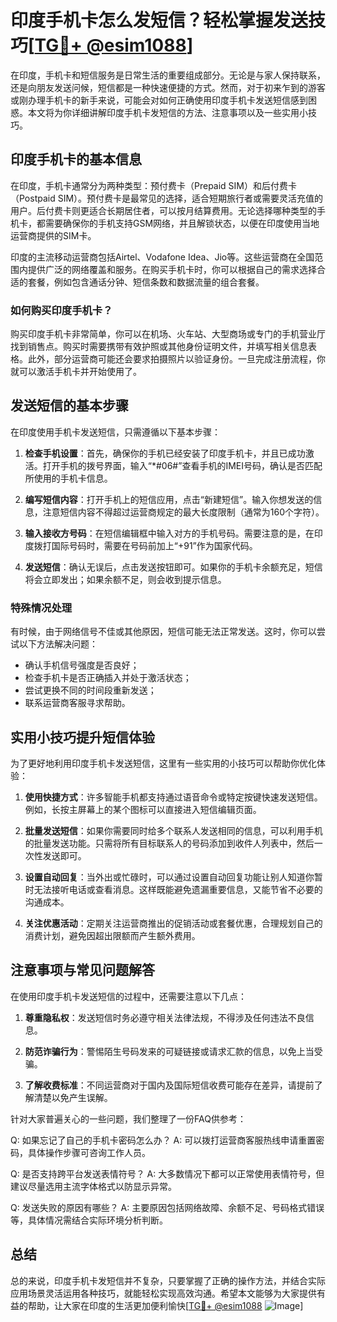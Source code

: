 # 印度手机卡怎么发短信？轻松掌握发送技巧[[TG💪+ @esim1088](https://t.me/s/esim1088)]

在印度，手机卡和短信服务是日常生活的重要组成部分。无论是与家人保持联系，还是向朋友发送问候，短信都是一种快速便捷的方式。然而，对于初来乍到的游客或刚办理手机卡的新手来说，可能会对如何正确使用印度手机卡发送短信感到困惑。本文将为你详细讲解印度手机卡发短信的方法、注意事项以及一些实用小技巧。

## 印度手机卡的基本信息

在印度，手机卡通常分为两种类型：预付费卡（Prepaid SIM）和后付费卡（Postpaid SIM）。预付费卡是最常见的选择，适合短期旅行者或需要灵活充值的用户。后付费卡则更适合长期居住者，可以按月结算费用。无论选择哪种类型的手机卡，都需要确保你的手机支持GSM网络，并且解锁状态，以便在印度使用当地运营商提供的SIM卡。

印度的主流移动运营商包括Airtel、Vodafone Idea、Jio等。这些运营商在全国范围内提供广泛的网络覆盖和服务。在购买手机卡时，你可以根据自己的需求选择合适的套餐，例如包含通话分钟、短信条数和数据流量的组合套餐。

### 如何购买印度手机卡？

购买印度手机卡非常简单，你可以在机场、火车站、大型商场或专门的手机营业厅找到销售点。购买时需要携带有效护照或其他身份证明文件，并填写相关信息表格。此外，部分运营商可能还会要求拍摄照片以验证身份。一旦完成注册流程，你就可以激活手机卡并开始使用了。

## 发送短信的基本步骤

在印度使用手机卡发送短信，只需遵循以下基本步骤：

1. **检查手机设置**：首先，确保你的手机已经安装了印度手机卡，并且已成功激活。打开手机的拨号界面，输入“*#06#”查看手机的IMEI号码，确认是否匹配所使用的手机卡信息。

2. **编写短信内容**：打开手机上的短信应用，点击“新建短信”。输入你想发送的信息，注意短信内容不得超过运营商规定的最大长度限制（通常为160个字符）。

3. **输入接收方号码**：在短信编辑框中输入对方的手机号码。需要注意的是，在印度拨打国际号码时，需要在号码前加上“+91”作为国家代码。

4. **发送短信**：确认无误后，点击发送按钮即可。如果你的手机卡余额充足，短信将会立即发出；如果余额不足，则会收到提示信息。

### 特殊情况处理

有时候，由于网络信号不佳或其他原因，短信可能无法正常发送。这时，你可以尝试以下方法解决问题：

- 确认手机信号强度是否良好；
- 检查手机卡是否正确插入并处于激活状态；
- 尝试更换不同的时间段重新发送；
- 联系运营商客服寻求帮助。

## 实用小技巧提升短信体验

为了更好地利用印度手机卡发送短信，这里有一些实用的小技巧可以帮助你优化体验：

1. **使用快捷方式**：许多智能手机都支持通过语音命令或特定按键快速发送短信。例如，长按主屏幕上的某个图标可以直接进入短信编辑页面。

2. **批量发送短信**：如果你需要同时给多个联系人发送相同的信息，可以利用手机的批量发送功能。只需将所有目标联系人的号码添加到收件人列表中，然后一次性发送即可。

3. **设置自动回复**：当外出或忙碌时，可以通过设置自动回复功能让别人知道你暂时无法接听电话或查看消息。这样既能避免遗漏重要信息，又能节省不必要的沟通成本。

4. **关注优惠活动**：定期关注运营商推出的促销活动或套餐优惠，合理规划自己的消费计划，避免因超出限额而产生额外费用。

## 注意事项与常见问题解答

在使用印度手机卡发送短信的过程中，还需要注意以下几点：

1. **尊重隐私权**：发送短信时务必遵守相关法律法规，不得涉及任何违法不良信息。
   
2. **防范诈骗行为**：警惕陌生号码发来的可疑链接或请求汇款的信息，以免上当受骗。

3. **了解收费标准**：不同运营商对于国内及国际短信收费可能存在差异，请提前了解清楚以免产生误解。

针对大家普遍关心的一些问题，我们整理了一份FAQ供参考：

Q: 如果忘记了自己的手机卡密码怎么办？
A: 可以拨打运营商客服热线申请重置密码，具体操作步骤可咨询工作人员。

Q: 是否支持跨平台发送表情符号？
A: 大多数情况下都可以正常使用表情符号，但建议尽量选用主流字体格式以防显示异常。

Q: 发送失败的原因有哪些？
A: 主要原因包括网络故障、余额不足、号码格式错误等，具体情况需结合实际环境分析判断。

## 总结

总的来说，印度手机卡发短信并不复杂，只要掌握了正确的操作方法，并结合实际应用场景灵活运用各种技巧，就能轻松实现高效沟通。希望本文能够为大家提供有益的帮助，让大家在印度的生活更加便利愉快[[TG💪+ @esim1088](https://t.me/s/esim1088) ![Image](https://i.postimg.cc/4NQfJmqS/Snipaste-2025-05-13-00-14-12.png)]